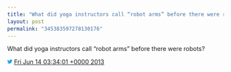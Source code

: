 ```yaml
---
title: "What did yoga instructors call “robot arms” before there were robots?"
layout: post
permalink: "345383597278130176"
---
```


What did yoga instructors call “robot arms” before there were robots?

<img src="images/twitter.png" width="12" /> [Fri Jun 14 03:34:01 +0000 2013](https://twitter.com/sillygwailo/status/345383597278130176)